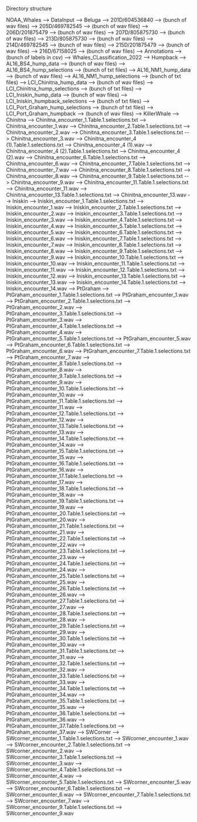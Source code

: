 Directory structure

NOAA_Whales
    --> DataInput
        --> Beluga
            --> 201D/604536840
                --> (bunch of wav files)
            --> 205D/469782545
                --> (bunch of wav files)
            --> 206D/201875479
                --> (bunch of wav files)
            --> 207D/805875730
                --> (bunch of wav files)
            --> 213D/805875730
                --> (bunch of wav files)
            --> 214D/469782545
                --> (bunch of wav files)
            --> 215D/201875479
                --> (bunch of wav files)
            --> 216D/67158025
                --> (bunch of wav files)
            --> Annotations
                --> (bunch of labels in csv)
        --> Whales_CLassification_2022
            --> Humpback
                --> AL16_BS4_hump_data
                    --> (bunch of wav files)
                --> AL16_BS4_hump_selections
                    --> (bunch of txt files)
                --> AL16_NM1_hump_data
                    --> (bunch of wav files)
                --> AL16_NM1_hump_selections
                    --> (bunch of txt files)
                --> LCI_Chinitna_hump_data
                    --> (bunch of wav files)
                --> LCI_Chinitna_hump_selections
                    --> (bunch of txt files)
                --> LCI_Iniskin_hump_data
                    --> (bunch of wav files)
                --> LCI_Iniskin_humpback_selections
                    --> (bunch of txt files)
                --> LCI_Port_Graham_hump_selections
                    --> (bunch of txt files)
                --> LCI_Port_Graham_humpback
                    --> (bunch of wav files)
            --> KillerWhale
                --> Chinitna
                    --> Chinitna_encounter_1.Table.1.selections.txt
                    --> Chinitna_encounter_1.wav
                    --> Chinitna_encounter_2.Table.1.selections.txt
                    --> Chinitna_encounter_2.wav
                    --> Chinitna_encounter_3.Table.1.selections.txt
                    --> Chinitna_encounter_3.wav
                    --> Chinitna_encounter_4 (1).Table.1.selections.txt
                    --> Chinitna_encounter_4 (1).wav
                    --> Chinitna_encounter_4 (2).Table.1.selections.txt
                    --> Chinitna_encounter_4 (2).wav
                    --> Chinitna_encounter_6.Table.1.selections.txt
                    --> Chinitna_encounter_6.wav
                    --> Chinitna_encounter_7.Table.1.selections.txt
                    --> Chinitna_encounter_7.wav
                    --> Chinitna_encounter_8.Table.1.selections.txt
                    --> Chinitna_encounter_8.wav
                    --> Chinitna_encounter_9.Table.1.selections.txt
                    --> Chinitna_encounter_9.wav
                    --> Chinitna_encounter_11.Table.1.selections.txt
                    --> Chinitna_encounter_11.wav
                    --> Chinitna_encounter_13.Table.1.selections.txt
                    --> Chinitna_encounter_13.wav
                --> Iniskin
                    --> Iniskin_encounter_1.Table.1.selections.txt
                    --> Iniskin_encounter_1.wav
                    --> Iniskin_encounter_2.Table.1.selections.txt
                    --> Iniskin_encounter_2.wav
                    --> Iniskin_encounter_3.Table.1.selections.txt
                    --> Iniskin_encounter_3.wav
                    --> Iniskin_encounter_4.Table.1.selections.txt
                    --> Iniskin_encounter_4.wav
                    --> Iniskin_encounter_5.Table.1.selections.txt
                    --> Iniskin_encounter_5.wav
                    --> Iniskin_encounter_6.Table.1.selections.txt
                    --> Iniskin_encounter_6.wav
                    --> Iniskin_encounter_7.Table.1.selections.txt
                    --> Iniskin_encounter_7.wav
                    --> Iniskin_encounter_8.Table.1.selections.txt
                    --> Iniskin_encounter_8.wav
                    --> Iniskin_encounter_9.Table.1.selections.txt
                    --> Iniskin_encounter_9.wav
                    --> Iniskin_encounter_10.Table.1.selections.txt
                    --> Iniskin_encounter_10.wav
                    --> Iniskin_encounter_11.Table.1.selections.txt
                    --> Iniskin_encounter_11.wav
                    --> Iniskin_encounter_12.Table.1.selections.txt
                    --> Iniskin_encounter_12.wav
                    --> Iniskin_encounter_13.Table.1.selections.txt
                    --> Iniskin_encounter_13.wav
                    --> Iniskin_encounter_14.Table.1.selections.txt
                    --> Iniskin_encounter_14.wav
                --> PtGraham
                    --> PtGraham_encounter_1.Table.1.selections.txt
                    --> PtGraham_encounter_1.wav
                    --> PtGraham_encounter_2.Table.1.selections.txt
                    --> PtGraham_encounter_2.wav
                    --> PtGraham_encounter_3.Table.1.selections.txt
                    --> PtGraham_encounter_3.wav
                    --> PtGraham_encounter_4.Table.1.selections.txt
                    --> PtGraham_encounter_4.wav
                    --> PtGraham_encounter_5.Table.1.selections.txt
                    --> PtGraham_encounter_5.wav
                    --> PtGraham_encounter_6.Table.1.selections.txt
                    --> PtGraham_encounter_6.wav
                    --> PtGraham_encounter_7.Table.1.selections.txt
                    --> PtGraham_encounter_7.wav
                    --> PtGraham_encounter_8.Table.1.selections.txt
                    --> PtGraham_encounter_8.wav
                    --> PtGraham_encounter_9.Table.1.selections.txt
                    --> PtGraham_encounter_9.wav
                    --> PtGraham_encounter_10.Table.1.selections.txt
                    --> PtGraham_encounter_10.wav
                    --> PtGraham_encounter_11.Table.1.selections.txt
                    --> PtGraham_encounter_11.wav
                    --> PtGraham_encounter_12.Table.1.selections.txt
                    --> PtGraham_encounter_12.wav
                    --> PtGraham_encounter_13.Table.1.selections.txt
                    --> PtGraham_encounter_13.wav
                    --> PtGraham_encounter_14.Table.1.selections.txt
                    --> PtGraham_encounter_14.wav
                    --> PtGraham_encounter_15.Table.1.selections.txt
                    --> PtGraham_encounter_15.wav
                    --> PtGraham_encounter_16.Table.1.selections.txt
                    --> PtGraham_encounter_16.wav
                    --> PtGraham_encounter_17.Table.1.selections.txt
                    --> PtGraham_encounter_17.wav
                    --> PtGraham_encounter_18.Table.1.selections.txt
                    --> PtGraham_encounter_18.wav
                    --> PtGraham_encounter_19.Table.1.selections.txt
                    --> PtGraham_encounter_19.wav
                    --> PtGraham_encounter_20.Table.1.selections.txt
                    --> PtGraham_encounter_20.wav
                    --> PtGraham_encounter_21.Table.1.selections.txt
                    --> PtGraham_encounter_21.wav
                    --> PtGraham_encounter_22.Table.1.selections.txt
                    --> PtGraham_encounter_22.wav
                    --> PtGraham_encounter_23.Table.1.selections.txt
                    --> PtGraham_encounter_23.wav
                    --> PtGraham_encounter_24.Table.1.selections.txt
                    --> PtGraham_encounter_24.wav
                    --> PtGraham_encounter_25.Table.1.selections.txt
                    --> PtGraham_encounter_25.wav
                    --> PtGraham_encounter_26.Table.1.selections.txt
                    --> PtGraham_encounter_26.wav
                    --> PtGraham_encounter_27.Table.1.selections.txt
                    --> PtGraham_encounter_27.wav
                    --> PtGraham_encounter_28.Table.1.selections.txt
                    --> PtGraham_encounter_28.wav
                    --> PtGraham_encounter_29.Table.1.selections.txt
                    --> PtGraham_encounter_29.wav
                    --> PtGraham_encounter_30.Table.1.selections.txt
                    --> PtGraham_encounter_30.wav
                    --> PtGraham_encounter_31.Table.1.selections.txt
                    --> PtGraham_encounter_31.wav
                    --> PtGraham_encounter_32.Table.1.selections.txt
                    --> PtGraham_encounter_32.wav
                    --> PtGraham_encounter_33.Table.1.selections.txt
                    --> PtGraham_encounter_33.wav
                    --> PtGraham_encounter_34.Table.1.selections.txt
                    --> PtGraham_encounter_34.wav
                    --> PtGraham_encounter_35.Table.1.selections.txt
                    --> PtGraham_encounter_35.wav
                    --> PtGraham_encounter_36.Table.1.selections.txt
                    --> PtGraham_encounter_36.wav
                    --> PtGraham_encounter_37.Table.1.selections.txt
                    --> PtGraham_encounter_37.wav
                --> SWCorner
                    --> SWcorner_encounter_1.Table.1.selections.txt
                    --> SWcorner_encounter_1.wav
                    --> SWcorner_encounter_2.Table.1.selections.txt
                    --> SWcorner_encounter_2.wav
                    --> SWcorner_encounter_3.Table.1.selections.txt
                    --> SWcorner_encounter_3.wav
                    --> SWcorner_encounter_4.Table.1.selections.txt
                    --> SWcorner_encounter_4.wav
                    --> SWcorner_encounter_5.Table.1.selections.txt
                    --> SWcorner_encounter_5.wav
                    --> SWcorner_encounter_6.Table.1.selections.txt
                    --> SWcorner_encounter_6.wav
                    --> SWcorner_encounter_7.Table.1.selections.txt
                    --> SWcorner_encounter_7.wav
                    --> SWcorner_encounter_9.Table.1.selections.txt
                    --> SWcorner_encounter_9.wav
                    
                                              